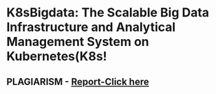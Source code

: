 # K8sBigdata: The Scalable Big Data Infrastructure and Analytical Management System on Kubernetes(K8s!

## PLAGIARISM - [Report-Click here](https://drive.google.com/file/d/1wIgvKjiiQvvpx8ZTgso-BANPHwCpkLYo/view?usp=sharing)
